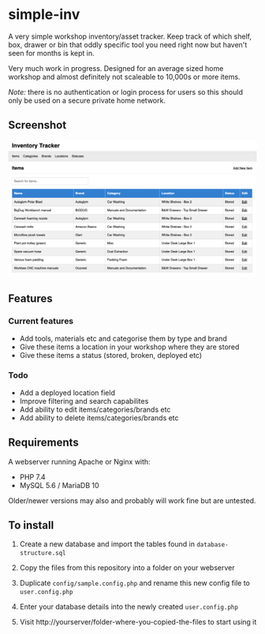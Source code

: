# simple-inv

A very simple workshop inventory/asset tracker. Keep track of which shelf, box, drawer or bin that oddly specific tool you need right now but haven't seen for months is kept in.

Very much work in progress. Designed for an average sized home workshop and almost definitely not scaleable to 10,000s or more items.

*Note:* there is no authentication or login process for users so this should only be used on a secure private home network.

## Screenshot

![Inventory Tracker](/assets/screenshot.png?raw=true "Inventory Tracker")

## Features

### Current features

* Add tools, materials etc and categorise them by type and brand
* Give these items a location in your workshop where they are stored
* Give these items a status (stored, broken, deployed etc)

### Todo

* Add a deployed location field
* Improve filtering and search capabilites
* Add ability to edit items/categories/brands etc
* Add ability to delete items/categories/brands etc

## Requirements

A webserver running Apache or Nginx with:

* PHP 7.4
* MySQL 5.6 / MariaDB 10

Older/newer versions may also and probably will work fine but are untested.

## To install

1) Create a new database and import the tables found in `database-structure.sql`

2) Copy the files from this repository into a folder on your webserver

3) Duplicate `config/sample.config.php` and rename this new config file to `user.config.php`

4) Enter your database details into the newly created `user.config.php`

5) Visit http://yourserver/folder-where-you-copied-the-files to start using it
